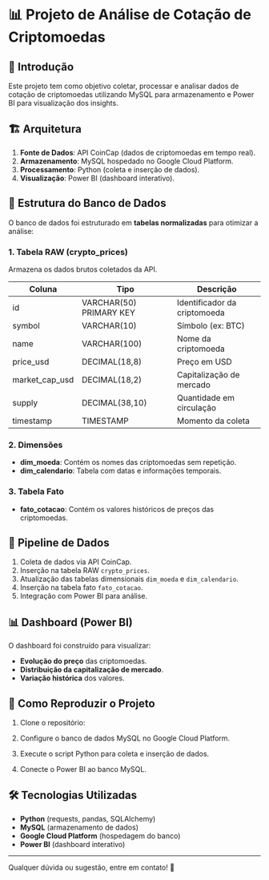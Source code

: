 # 📊 Projeto de Análise de Cotação de Criptomoedas

## 📌 Introdução

Este projeto tem como objetivo coletar, processar e analisar dados de cotação de criptomoedas utilizando MySQL para armazenamento e Power BI para visualização dos insights.

## 🏗️ Arquitetura

1. **Fonte de Dados**: API CoinCap (dados de criptomoedas em tempo real).
2. **Armazenamento**: MySQL hospedado no Google Cloud Platform.
3. **Processamento**: Python (coleta e inserção de dados).
4. **Visualização**: Power BI (dashboard interativo).

## 📂 Estrutura do Banco de Dados

O banco de dados foi estruturado em **tabelas normalizadas** para otimizar a análise:

### **1. Tabela RAW (crypto\_prices)**

Armazena os dados brutos coletados da API.

| Coluna           | Tipo                    | Descrição                    |
| ---------------- | ----------------------- | ---------------------------- |
| id               | VARCHAR(50) PRIMARY KEY | Identificador da criptomoeda |
| symbol           | VARCHAR(10)             | Símbolo (ex: BTC)            |
| name             | VARCHAR(100)            | Nome da criptomoeda          |
| price\_usd       | DECIMAL(18,8)           | Preço em USD                 |
| market\_cap\_usd | DECIMAL(18,2)           | Capitalização de mercado     |
| supply           | DECIMAL(38,10)          | Quantidade em circulação     |
| timestamp        | TIMESTAMP               | Momento da coleta            |

### **2. Dimensões**

- **dim\_moeda**: Contém os nomes das criptomoedas sem repetição.
- **dim\_calendario**: Tabela com datas e informações temporais.

### **3. Tabela Fato**

- **fato\_cotacao**: Contém os valores históricos de preços das criptomoedas.

## 🔄 Pipeline de Dados

1. Coleta de dados via API CoinCap.
2. Inserção na tabela RAW `crypto_prices`.
3. Atualização das tabelas dimensionais `dim_moeda` e `dim_calendario`.
4. Inserção na tabela fato `fato_cotacao`.
5. Integração com Power BI para análise.

## 📊 Dashboard (Power BI)

O dashboard foi construído para visualizar:

- **Evolução do preço** das criptomoedas.
- **Distribuição da capitalização de mercado**.
- **Variação histórica** dos valores.

## 🚀 Como Reproduzir o Projeto

1. Clone o repositório:
   
2. Configure o banco de dados MySQL no Google Cloud Platform.
3. Execute o script Python para coleta e inserção de dados.
4. Conecte o Power BI ao banco MySQL.

## 🛠 Tecnologias Utilizadas

- **Python** (requests, pandas, SQLAlchemy)
- **MySQL** (armazenamento de dados)
- **Google Cloud Platform** (hospedagem do banco)
- **Power BI** (dashboard interativo)

---

Qualquer dúvida ou sugestão, entre em contato! 🚀

